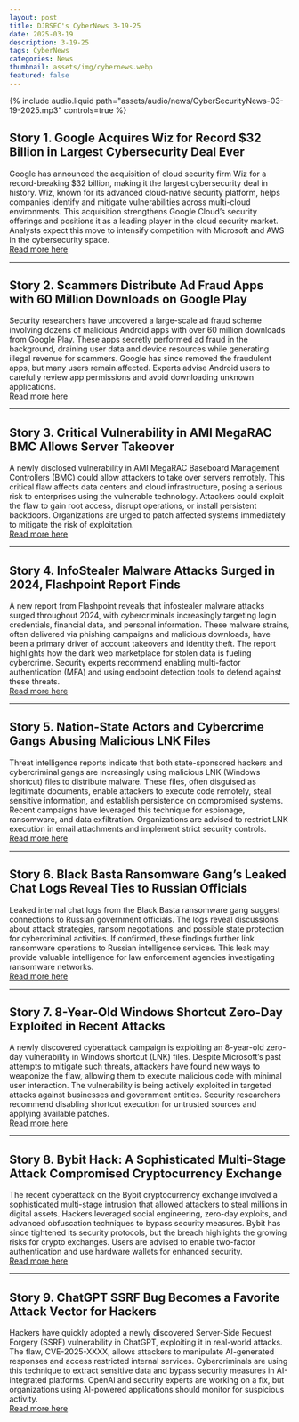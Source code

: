 ```yaml
---
layout: post
title: DJBSEC's CyberNews 3-19-25
date: 2025-03-19
description: 3-19-25
tags: CyberNews
categories: News
thumbnail: assets/img/cybernews.webp
featured: false
---
```



<div class="row mt-3">
    <div class="col-sm mt-3 mt-md-0">
        {% include audio.liquid path="assets/audio/news/CyberSecurityNews-03-19-2025.mp3" controls=true %}
    </div>
</div>


## Story 1. Google Acquires Wiz for Record $32 Billion in Largest Cybersecurity Deal Ever
Google has announced the acquisition of cloud security firm Wiz for a record-breaking $32 billion, making it the largest cybersecurity deal in history. Wiz, known for its advanced cloud-native security platform, helps companies identify and mitigate vulnerabilities across multi-cloud environments. This acquisition strengthens Google Cloud’s security offerings and positions it as a leading player in the cloud security market. Analysts expect this move to intensify competition with Microsoft and AWS in the cybersecurity space.  
[Read more here](https://hackread.com/google-acquires-wiz-for-record-32-billion/)

---

## Story 2. Scammers Distribute Ad Fraud Apps with 60 Million Downloads on Google Play
Security researchers have uncovered a large-scale ad fraud scheme involving dozens of malicious Android apps with over 60 million downloads from Google Play. These apps secretly performed ad fraud in the background, draining user data and device resources while generating illegal revenue for scammers. Google has since removed the fraudulent apps, but many users remain affected. Experts advise Android users to carefully review app permissions and avoid downloading unknown applications.  
[Read more here](https://hackread.com/scammers-ad-fraud-apps-google-play-60m-downloads/)

---

## Story 3. Critical Vulnerability in AMI MegaRAC BMC Allows Server Takeover
A newly disclosed vulnerability in AMI MegaRAC Baseboard Management Controllers (BMC) could allow attackers to take over servers remotely. This critical flaw affects data centers and cloud infrastructure, posing a serious risk to enterprises using the vulnerable technology. Attackers could exploit the flaw to gain root access, disrupt operations, or install persistent backdoors. Organizations are urged to patch affected systems immediately to mitigate the risk of exploitation.  
[Read more here](https://www.csoonline.com/article/3848376/critical-vulnerability-in-ami-megarac-bmc-allows-servers-takeover.html)

---

## Story 4. InfoStealer Malware Attacks Surged in 2024, Flashpoint Report Finds
A new report from Flashpoint reveals that infostealer malware attacks surged throughout 2024, with cybercriminals increasingly targeting login credentials, financial data, and personal information. These malware strains, often delivered via phishing campaigns and malicious downloads, have been a primary driver of account takeovers and identity theft. The report highlights how the dark web marketplace for stolen data is fueling cybercrime. Security experts recommend enabling multi-factor authentication (MFA) and using endpoint detection tools to defend against these threats.  
[Read more here](https://cyberscoop.com/infostealers-cybercrime-surged-2024-flashpoint/)

---

## Story 5. Nation-State Actors and Cybercrime Gangs Abusing Malicious LNK Files
Threat intelligence reports indicate that both state-sponsored hackers and cybercriminal gangs are increasingly using malicious LNK (Windows shortcut) files to distribute malware. These files, often disguised as legitimate documents, enable attackers to execute code remotely, steal sensitive information, and establish persistence on compromised systems. Recent campaigns have leveraged this technique for espionage, ransomware, and data exfiltration. Organizations are advised to restrict LNK execution in email attachments and implement strict security controls.  
[Read more here](https://securityaffairs.com/175569/apt/nation-state-actors-and-cybercrime-gangs-abuse-malicious-lnk-files-for-espionage-and-data-theft.html)

---

## Story 6. Black Basta Ransomware Gang’s Leaked Chat Logs Reveal Ties to Russian Officials
Leaked internal chat logs from the Black Basta ransomware gang suggest connections to Russian government officials. The logs reveal discussions about attack strategies, ransom negotiations, and possible state protection for cybercriminal activities. If confirmed, these findings further link ransomware operations to Russian intelligence services. This leak may provide valuable intelligence for law enforcement agencies investigating ransomware networks.  
[Read more here](https://www.darkreading.com/threat-intelligence/black-basta-league-russian-officials-chat-logs)

---

## Story 7. 8-Year-Old Windows Shortcut Zero-Day Exploited in Recent Attacks
A newly discovered cyberattack campaign is exploiting an 8-year-old zero-day vulnerability in Windows shortcut (LNK) files. Despite Microsoft’s past attempts to mitigate such threats, attackers have found new ways to weaponize the flaw, allowing them to execute malicious code with minimal user interaction. The vulnerability is being actively exploited in targeted attacks against businesses and government entities. Security researchers recommend disabling shortcut execution for untrusted sources and applying available patches.  
[Read more here](https://cybersecuritynews.com/8-year-old-windows-shortcut-zero-day/)

---

## Story 8. Bybit Hack: A Sophisticated Multi-Stage Attack Compromised Cryptocurrency Exchange
The recent cyberattack on the Bybit cryptocurrency exchange involved a sophisticated multi-stage intrusion that allowed attackers to steal millions in digital assets. Hackers leveraged social engineering, zero-day exploits, and advanced obfuscation techniques to bypass security measures. Bybit has since tightened its security protocols, but the breach highlights the growing risks for crypto exchanges. Users are advised to enable two-factor authentication and use hardware wallets for enhanced security.  
[Read more here](https://cybersecuritynews.com/bybit-hack-sophisticated-multi-stage-attack/)

---

## Story 9. ChatGPT SSRF Bug Becomes a Favorite Attack Vector for Hackers
Hackers have quickly adopted a newly discovered Server-Side Request Forgery (SSRF) vulnerability in ChatGPT, exploiting it in real-world attacks. The flaw, CVE-2025-XXXX, allows attackers to manipulate AI-generated responses and access restricted internal services. Cybercriminals are using this technique to extract sensitive data and bypass security measures in AI-integrated platforms. OpenAI and security experts are working on a fix, but organizations using AI-powered applications should monitor for suspicious activity.  
[Read more here](https://securityaffairs.com/175560/hacking/chatgpt-ssrf-bug-quickly-becomes-a-favorite-attack-vector.html)
